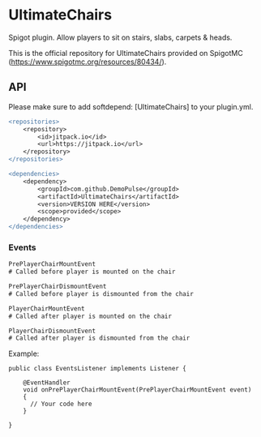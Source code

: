 # UltimateChairs

Spigot plugin. Allow players to sit on stairs, slabs, carpets & heads.

This is the official repository for UltimateChairs provided on SpigotMC (https://www.spigotmc.org/resources/80434/).

## API
Please make sure to add softdepend: [UltimateChairs] to your plugin.yml.

```diff
<repositories>
    <repository>
        <id>jitpack.io</id>
        <url>https://jitpack.io</url>
    </repository>
</repositories>

<dependencies>
    <dependency>
        <groupId>com.github.DemoPulse</groupId>
        <artifactId>UltimateChairs</artifactId>
        <version>VERSION HERE</version>
        <scope>provided</scope>
    </dependency>
</dependencies>
```
### Events

```diff
PrePlayerChairMountEvent
# Called before player is mounted on the chair

PrePlayerChairDismountEvent
# Called before player is dismounted from the chair

PlayerChairMountEvent
# Called after player is mounted on the chair

PlayerChairDismountEvent
# Called after player is dismounted from the chair
```

Example:
```
public class EventsListener implements Listener {

    @EventHandler
    void onPrePlayerChairMountEvent(PrePlayerChairMountEvent event)
    {
      // Your code here
    }

}
```
